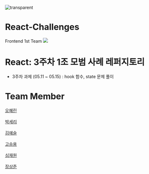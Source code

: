 ![transparent](https://capsule-render.vercel.app/api?type=transparent&fontColor=61DAFB&text=React-Challenges&height=150&fontSize=60&desc=FRONTEND%20TEAM%201&descAlignY=85&descAlign=68)

# React-Challenges

Frontend 1st Team <img src="https://img.shields.io/badge/React-61DAFB?style=for-the-badge&logo=React&logoColor=white">

# React: 3주차 1조 모범 사례 레퍼지토리

- 3주차 과제 (05.11 ~ 05.15) : hook 함수, state 문제 풀이  

# Team Member

[오혜린](https://github.com/ooherin)
<br>
<br>
[박세리](https://github.com/seripar)
<br>
<br>
[김예슬](https://github.com/yesoryeseul)
<br>
<br>
[고승용](https://github.com/seungyonggo)
<br>
<br>
[심재원](https://github.com/GrayHound0801)
<br>
<br>
[장상준](https://github.com/Jang-Sang)
